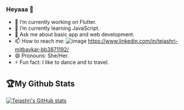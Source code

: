 ### Heyaaa 👋

<!-- 
**tejashri-110/tejashri-110** is a ✨ _special_ ✨ repository because its `README.md` (this file) appears on your GitHub profile.

Here are some ideas to get you started: -->

- 🔭 I’m currently working on Flutter.
- 🌱 I’m currently learning JavaScript.
- 💬 Ask me about basic app and web development.
- 📫 How to reach me: ![image]({https://img.shields.io/badge/LinkedIn-0077B5?style=for-the-badge&logo=linkedin&logoColor=white}) https://www.linkedin.com/in/tejashri-mitbavkar-bb3871192/
- 😄 Pronouns: She/Her.
- ⚡ Fun fact: I like to dance and to travel.

## 🏆My Github Stats
[![Tejashri's GitHub stats](https://github-readme-stats.vercel.app/api?username=tejashri-110&show_icons=true&theme=highcontrast)](https://github.com/tejashri-110/github-readme-stats)



